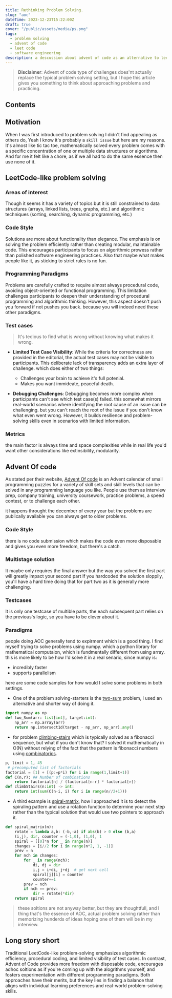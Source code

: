 ```yaml
---
title: Rethinking Problem Solving.
slug: "aoc"
dateTime: 2023-12-23T15:22:00Z
draft: true
cover: "/public/assets/media/ps.png"
tags:
  - problem solving
  - advent of code
  - leet code
  - software engineering
description: a descussion about advent of code as an alternative to leet-code-type of problem solving.
---
```


> <b>Disclaimer</b>: Advent of code type of challenges does'nt actually replace the typical problem solving setting, but I hope this article gives you something to think about approaching problems and practicing.

## Contents

## Motivation

When I was first introduced to problem solving I didn't find appealing as others do, Yeah I know it's probably a `skill issue` but here are my reasons. It's almost like tic tac toe, mathematically solved every problem comes with a specific concentration of one or multiple data structures or algorithms. And for me it felt like a chore, as if we all had to do the same essence then use none of it.

## LeetCode-like problem solving

### Areas of interest

Though it seems it has a variety of topics but it is still constrained to data structures (arrays, linked lists, trees, graphs, etc.) and algorithmic techniques (sorting, searching, dynamic programming, etc.)

### Code Style

Solutions are more about functionality than elegance. The emphasis is on solving the problem
efficiently rather than creating modular, maintainable code. This encourages participants to
focus on algorithmic prowess rather than polished software engineering practices.
Also that maybe what makes people like it, as sticking to strict rules is no fun.

### Programming Paradigms

Problems are carefully crafted to require almost always procedural code,
avoiding object-oriented or functional programming. This limitation challenges participants
to deepen their understanding of procedural programming and algorithmic thinking.
However, this aspect doesn't push you forward if not pushes you back. because you will indeed need these other paradigms.

### Test cases

> It's tedious to find what is wrong without knowing what makes it wrong.

- **Limited Test Case Visibility**: While the criteria for correctness are provided in the editorial, the actual test cases may not be visible to participants.
  This deliberate lack of transparency adds an extra layer of challenge. which does either of two things:

  - Challenges your brain to achieve it's full potenial.
  - Makes you want immideate, peaceful death.

- **Debugging Challenges**: Debugging becomes more complex when participants can't see which test case(s) failed. this somewhat mirrors real-world scenarios where identifying the root cause of an issue can be challenging. but you can't reach the root of the issue if you don't know what even went wrong. However, it builds resilience and problem-solving skills even in scenarios with limited information.

### Metrics

the main factor is always time and space complexities
while in real life you'd want other considerations like extinsibility, modularity.

## Advent Of code

As stated per their website, [Advent Of code](https://adventofcode.com/) is an Advent calendar of small programming puzzles for a variety of skill sets and skill levels that can be solved in any programming language you like. People use them as interview prep, company training, university coursework, practice problems, a speed contest, or to challenge each other.

it happens throught the december of every year but the problems are publically available you can always get to older problems.

### Code Style

there is no code submission which makes the code even more disposable and gives you even more freedom, but there's a catch.

### Multistage solution

It maybe only requires the final answer but the way you solved the first part will greatly impact your second part
If you hardcoded the solution sloppily, you'll have a hard time doing that for part two as it is generally more challenging.

### Testcases

It is only one testcase of multible parts, the each subsequent part relies on the previous's logic, so you have to be clever about it.

### Paradigms

people doing AOC generally tend to expirment which is a good thing. I find myself trying to solve problems using numpy.
which a python library for mathematical computaion, which is fundmentally different from using array. this is more likely to be how I'd solve it in a real senario, since numpy is:

- incredibly faster
- supports parallelism

here are some code samples for how would I solve some problems in both settings.

- One of the problem solving-starters is the [two-sum](https://leetcode.com/problems/two-sum/) problem, I used an alternative and shorter way of doing it.

```python
import numpy as np
def two_Sum(arr: list[int], target:int):
    np_arr = np.array(arr)
    return np.intersect1d(target - np_arr, np_arr).any()
```

- for problem [climbing-stairs](https://leetcode.com/problems/climbing-stairs/) which is typically solved as a fibonacci sequence, but what if you don't know that?
  I solved it mathematically in O(N) without relying of the fact that the pattern is
  fibonacci numbers using [combinatorics](https://www.mathsisfun.com/combinatorics/combinations-permutations.html).

```python
p, limit = 1, 45
 # precomputed list of factorials
factorial = [1] + [(p:=p*i) for i in range(1,limit+1)]
def C(n,r): ## Number of combinations
    return factorial[n] / (factorial[n-r] * factorial[r])
def climbStairs(n:int) -> int:
    return int(sum(C(n-i, i) for i in range(n//2+1)))
```

- A third example is [spiral-matrix](https://leetcode.com/problems/spiral-matrix/), how I approached it is to detect the spiraling pattern and use a rotation function to determine your next step
  rather than the typical solution that would use two pointers to approach it.

```python
def spiral_matrix(n):
    rotate = lambda a,b: (-b,-a) if abs(b) > 0 else (b,a)
    (i,j), dir, counter = (-1,0), (1,0), 1
    spiral = [[0]*n for _ in range(n)]
    changes = [i//2 for i in range(n*2, 1, -1)]
    prev = n
    for nch in changes:
        for _ in range(nch):
            di, dj = dir
            i,j = i+di, j+dj  # get next cell
            spiral[j][i] = counter
            counter+=1
        prev = nch
        if nch == prev:
            dir = rotate(*dir)
    return spiral
```

> these soltions are not anyway better, but they are thoughtfull, and I thing that's the essence of AOC, actual
> problem solving rather than memorizing hunderds of ideas hoping one of them will be in my interview.

## Long story short

Traditional LeetCode-like problem-solving emphasizes algorithmic efficiency, procedural coding, and limited visibility of test cases. In contrast, Advent of Code provides more freedom with disposable code, encourages adhoc soltions as if you're coming up with the alogrithms yourself, and fosters experimentation with different programming paradigms. Both approaches have their merits, but the key lies in finding a balance that aligns with individual learning preferences and real-world problem-solving skills.
